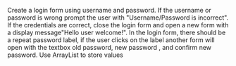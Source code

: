 Create a login form using username and password. If the username or password is wrong prompt the user with "Username/Password is incorrect". 
If the credentials are correct, close the login form and open a new form with a display message"Hello user welcome!". In the login form, 
there should be a repeat password label, if the user clicks on the label another form will open with the textbox old password, new password 
, and confirm new password. Use ArrayList to store values

